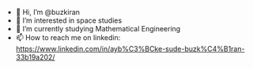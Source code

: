 - 👋 Hi, I’m @buzkiran
- 👀 I’m interested in space studies
- 🌱 I’m currently studying Mathematical Engineering
- 📫 How to reach me on linkedin: https://www.linkedin.com/in/ayb%C3%BCke-sude-buzk%C4%B1ran-33b19a202/

<!---
buzkiran/buzkiran is a ✨ special ✨ repository because its `README.md` (this file) appears on your GitHub profile.
You can click the Preview link to take a look at your changes.
--->
